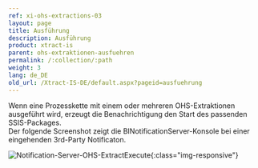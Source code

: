```yaml
---
ref: xi-ohs-extractions-03
layout: page
title: Ausführung
description: Ausführung
product: xtract-is
parent: ohs-extraktionen-ausfuehren
permalink: /:collection/:path
weight: 3
lang: de_DE
old_url: /Xtract-IS-DE/default.aspx?pageid=ausfuehrung
---
```


Wenn eine Prozesskette mit einem oder mehreren OHS-Extraktionen ausgeführt wird, erzeugt die Benachrichtigung den Start des passenden SSIS-Packages.<br>
Der folgende Screenshot zeigt die BINotificationServer-Konsole bei einer eingehenden 3rd-Party Notificaton.

![Notification-Server-OHS-ExtractExecute](/img/content/Notification-Server-OHS-ExtractExecute.png){:class="img-responsive"}